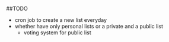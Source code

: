##TODO
- cron job to create a new list everyday
- whether have only personal lists or a private and a public list
  - voting system for public list

